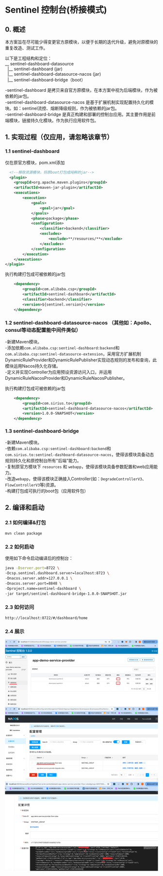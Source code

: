 # Sentinel 控制台(桥接模式)

## 0. 概述

本方案旨在尽可能少得变更官方原模块，以便于长期的迭代升级，避免对原模块的重复改造、测试工作。

以下是工程结构和定位：<br/>
__ sentinel-dashboard-datasource<br/>
&nbsp; |__ sentinel-dashboard (jar) <br/>
&nbsp; |__ sentinel-dashboard-datasource-nacos (jar) <br/>
&nbsp; |__ sentinel-dashboard-bridge（boot）<br/>

-sentinel-dashboard 是拷贝来自官方原模块，在本方案中视为后端模块，作为被依赖的jar包。<br/>
-sentinel-dashboard-datasource-nacos 是基于扩展机制实现配置持久化的模块。如：sentinel流控、熔断降级规则，作为被依赖的jar包。<br/>
-sentinel-dashboard-bridge 是真正构建和部署的控制台应用。其主要作用是前端模块，链接持久化模块。作为执行应用软件包。<br/>

## 1. 实现过程（仅应用，请忽略该章节）

### 1.1 sentinel-dashboard
仅在原官方模块，pom.xml添加
```xml
  <!--移除资源模块，将原boot打包成纯粹的jar-->
  <plugin>
    <groupId>org.apache.maven.plugins</groupId>
    <artifactId>maven-jar-plugin</artifactId>
    <executions>
        <execution>
            <goals>
                <goal>jar</goal>
            </goals>
            <phase>package</phase>
            <configuration>
                <classifier>backend</classifier>
                <excludes>
                    <exclude>**/resources/**</exclude>
                </excludes>
            </configuration>
        </execution>
    </executions>
</plugin>
```
执行构建打包成可被依赖的jar包
```xml
    <dependency>
        <groupId>com.alibaba.csp</groupId>
        <artifactId>sentinel-dashboard</artifactId>
        <classifier>backend</classifier>
        <version>${sentinel.version}</version>
    </dependency>
```

### 1.2 sentinel-dashboard-datasource-nacos （其他如：Apollo、consul等动态配置能中间件类似）
-新建Maven模块。 <br/>
-添加依赖`com.alibaba.csp:sentinel-dashboard:backend`和`com.alibaba.csp:sentinel-datasource-extension`，采用官方扩展机制DynamicRuleProvider和DynamicRulePublisher实现动态规则的发布和查询，此模块运用Nacos持久化存储。<br/>
-定义并实现Controller为应用预设资源访问入口，并运用DynamicRuleNacosProvider和DynamicRuleNacosPublisher。<br/>

执行构建打包成可被依赖的jar包
```xml
    <dependency>
        <groupId>com.sirius.to</groupId>
        <artifactId>sentinel-dashboard-datasource-nacos</artifactId>
        <version>1.0.0-SNAPSHOT</version>
    </dependency>
```

### 1.3 sentinel-dashboard-bridge
-新建Maven模块。 <br/>
-依赖`com.alibaba.csp:sentinel-dashboard:backend`和`com.sirius.to:sentinel-dashboard-datasource-nacos`，使得该模块具备动态规则持久化和原控制台所有"后端"能力。<br/>
-复制原官方模块下 `resources` 和 `webapp`，使得该模块具备参数配置和web应用能力。<br/>
-改造`webapp`，使得该模块正确接入Controller(如：`DegradeControllerV3`、`FlowControllerV3`等)资源。<br/>
-构建打包成可执行的boot包（应用软件包）<br/>

## 2. 编译和启动

### 2.1 如何编译&打包

```bash
mvn clean package
```

### 2.2 如何启动

使用如下命令启动编译后的控制台：

```bash
java -Dserver.port=8722 \
-Dcsp.sentinel.dashboard.server=localhost:8723 \
-Dnacos.server.addr=127.0.0.1 \
-Dnacos.server.port=8848 \
-Dproject.name=sentinel-dashboard \
-jar target/sentinel-dashboard-bridge-1.0.0-SNAPSHOT.jar
```

### 2.3 如何访问

```html
http://localhost:8722/#/dashboard/home
```

### 2.4 展示
![md_display.png](md_display.png)![md_display_1.png](md_display_1.png)![md_display_2.png](md_display_2.png)